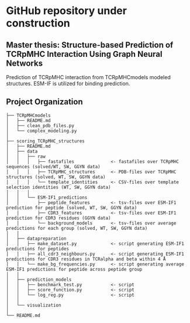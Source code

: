 # GitHub repository under construction

## Master thesis: Structure-based Prediction of TCRpMHC Interaction Using Graph Neural Networks
Prediction of TCRpMHC interaction from TCRpMHCmodels modeled structures. ESM-IF is utilized for binding prediction.




Project Organization
------------

    ├── TCRpMHCmodels
    │   ├── README.md
    │   ├── clean_pdb_files.py
    │   └── complex_modeling.py
    │
    ├── scoring_TCRpMHC_structures
    │   ├── README.md
    │   ├── data
    │   │   ├── raw
    │   │   │   ├── fastafiles              <- fastafiles over TCRpMHC sequences (solved/WT, SW, GGYN data)
    │   │   │   ├── TCRpMHC_structures      <- PDB-files over TCRpMHC structures (solved, WT, SW, GGYN data)
    │   │   │   └── template_identities     <- CSV-files over template selection identities (WT, SW, GGYN data)
    │   │   │
    │   │   └── ESM-IF1_predictions
    │   │       ├── peptide_features        <- tsv-files over ESM-IF1 prediction for peptide (solved, WT, SW, GGYN data)
    │   │       ├── CDR3_features           <- tsv-files over ESM-IF1 prediction for CDR3 residues (GGYN data)
    │   │       └── background_models       <- tsv-files over average predictions for each group (solved, WT, SW, GGYN data)
    │   │
    │   ├── datapreparation
    │   │   ├── make_dataset.py             <- script generating ESM-IF1 predictions for peptides 
    │   │   ├── all_cdr3_neighbours.py      <- script generating ESM-IF1 predictions for CDR3 residues in TCRalpha and beta within 4 Å
    │   │   └── make_bg_frequencies.py      <- script generating average ESM-IF1 predictions for peptide across peptide group 
    │   │
    │   ├── prediction_models
    │   │   ├── benchmark_test.py           <- script
    │   │   ├── score_function.py           <- script
    │   │   └── log_reg.py                  <- script 
    │   │
    │   └── visualization
    │
    └── README.md
    
